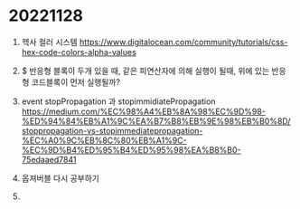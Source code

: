 # 20221128

1. 헥사 컬러 시스템
https://www.digitalocean.com/community/tutorials/css-hex-code-colors-alpha-values

2. $ 반응형 블록이 두개 있을 때, 같은 피연산자에 의해 실행이 될때, 위에 있는 반응형 코드블록이 먼저 실행될까? 

3. event stopPropagation 과 stopimmidiatePropagation
https://medium.com/%EC%98%A4%EB%8A%98%EC%9D%98-%ED%94%84%EB%A1%9C%EA%B7%B8%EB%9E%98%EB%B0%8D/stoppropagation-vs-stopimmediatepropagation-%EC%A0%9C%EB%8C%80%EB%A1%9C-%EC%9D%B4%ED%95%B4%ED%95%98%EA%B8%B0-75edaaed7841

4. 옵져버블 다시 공부하기
5. 